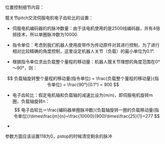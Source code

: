 位置控制细节内容：

髋关节pitch交流伺服电机电子齿轮比的设置：

- 伺服电机编码器的的脉冲数量：由于该电机使用的是2500线编码器，并有4倍频技术，所以单圈脉冲数为10000.

- 指令单位：考虑到我们机器人使用皮带作为传动原件对其进行控制，为了进行相对比较精确的角度控制，这里设定机器人关节（负载）的最小单位为0.1°. 
- 根据指令单位求出负载整个量程的移动量：机器人髋关节理想的角度范围在0°～90°，则：

$$
负载轴旋转整个量程的移动量(指令单位) = \frac{负载整个量程的移动量}{指令单位} = \frac{90°}{0.1°} = 900
$$

- 电子齿轮比：假定电机轴和负载轴的减速比设为(m/n)，即伺服电机旋转m圈，负载轴旋转n：
  $$
  电子齿轮比＝\frac{编码器单圈脉冲数}{负载轴旋转一圈的负载移动量(指令单位)}\times\frac{m}{n}=\frac{10000}{900}\times\frac{25}{1}=277
  $$


- 



参数方面应该设置118为0，pstop的时候清空剩余的脉冲

